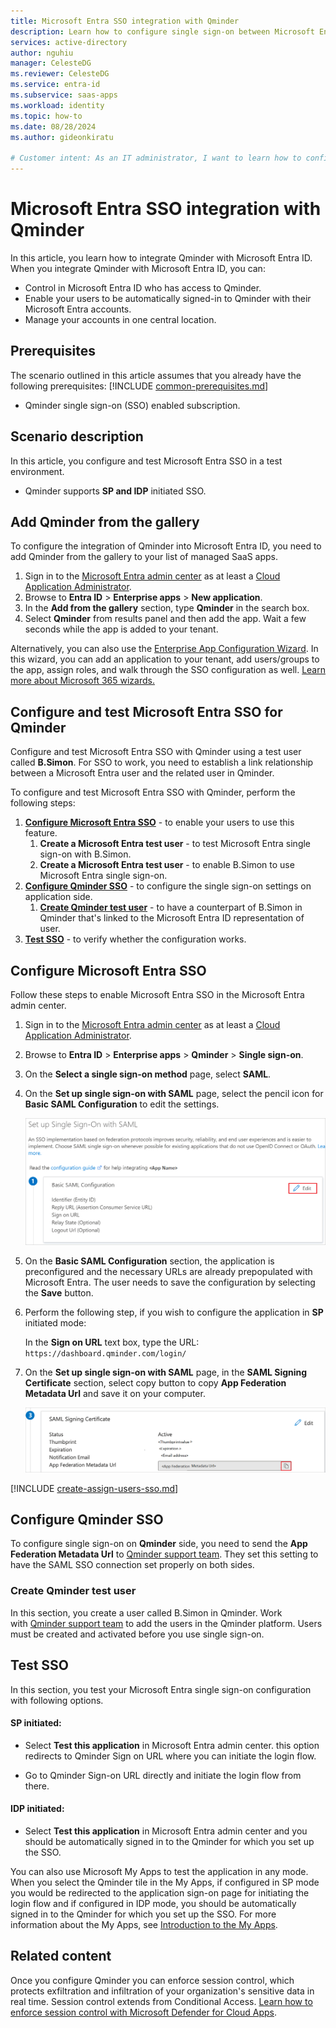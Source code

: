 ```yaml
---
title: Microsoft Entra SSO integration with Qminder
description: Learn how to configure single sign-on between Microsoft Entra ID and Qminder.
services: active-directory
author: nguhiu
manager: CelesteDG
ms.reviewer: CelesteDG
ms.service: entra-id
ms.subservice: saas-apps
ms.workload: identity
ms.topic: how-to
ms.date: 08/28/2024
ms.author: gideonkiratu

# Customer intent: As an IT administrator, I want to learn how to configure single sign-on between Microsoft Entra ID and Directory Services so that I can control who has access to Directory Services, enable automatic sign-in with Microsoft Entra accounts, and manage my accounts in one central location.
---
```


# Microsoft Entra SSO integration with Qminder

In this article,  you learn how to integrate Qminder with Microsoft Entra ID. When you integrate Qminder with Microsoft Entra ID, you can:

* Control in Microsoft Entra ID who has access to Qminder.
* Enable your users to be automatically signed-in to Qminder with their Microsoft Entra accounts.
* Manage your accounts in one central location.

## Prerequisites
The scenario outlined in this article assumes that you already have the following prerequisites:
[!INCLUDE [common-prerequisites.md](~/identity/saas-apps/includes/common-prerequisites.md)]
* Qminder single sign-on (SSO) enabled subscription.

## Scenario description

In this article,  you configure and test Microsoft Entra SSO in a test environment.

* Qminder supports **SP and IDP** initiated SSO.

## Add Qminder from the gallery

To configure the integration of Qminder into Microsoft Entra ID, you need to add Qminder from the gallery to your list of managed SaaS apps.

1. Sign in to the [Microsoft Entra admin center](https://entra.microsoft.com) as at least a [Cloud Application Administrator](~/identity/role-based-access-control/permissions-reference.md#cloud-application-administrator).
1. Browse to **Entra ID** > **Enterprise apps** > **New application**.
1. In the **Add from the gallery** section, type **Qminder** in the search box.
1. Select **Qminder** from results panel and then add the app. Wait a few seconds while the app is added to your tenant.

Alternatively, you can also use the [Enterprise App Configuration Wizard](https://portal.office.com/AdminPortal/home?Q=Docs#/azureadappintegration). In this wizard, you can add an application to your tenant, add users/groups to the app, assign roles, and walk through the SSO configuration as well. [Learn more about Microsoft 365 wizards.](/microsoft-365/admin/misc/azure-ad-setup-guides)

## Configure and test Microsoft Entra SSO for Qminder

Configure and test Microsoft Entra SSO with Qminder using a test user called **B.Simon**. For SSO to work, you need to establish a link relationship between a Microsoft Entra user and the related user in Qminder.

To configure and test Microsoft Entra SSO with Qminder, perform the following steps:

1. **[Configure Microsoft Entra SSO](#configure-microsoft-entra-sso)** - to enable your users to use this feature.
    1. **Create a Microsoft Entra test user** - to test Microsoft Entra single sign-on with B.Simon.
    1. **Create a Microsoft Entra test user** - to enable B.Simon to use Microsoft Entra single sign-on.
1. **[Configure Qminder SSO](#configure-qminder-sso)** - to configure the single sign-on settings on application side.
    1. **[Create Qminder test user](#create-qminder-test-user)** - to have a counterpart of B.Simon in Qminder that's linked to the Microsoft Entra ID representation of user.
1. **[Test SSO](#test-sso)** - to verify whether the configuration works.

## Configure Microsoft Entra SSO

Follow these steps to enable Microsoft Entra SSO in the Microsoft Entra admin center.

1. Sign in to the [Microsoft Entra admin center](https://entra.microsoft.com) as at least a [Cloud Application Administrator](~/identity/role-based-access-control/permissions-reference.md#cloud-application-administrator).
1. Browse to **Entra ID** > **Enterprise apps** > **Qminder** > **Single sign-on**.
1. On the **Select a single sign-on method** page, select **SAML**.
1. On the **Set up single sign-on with SAML** page, select the pencil icon for **Basic SAML Configuration** to edit the settings.

   ![Screenshot shows how to edit Basic SAML Configuration.](common/edit-urls.png "Basic Configuration")

1. On the **Basic SAML Configuration** section, the application is preconfigured and the necessary URLs are already prepopulated with Microsoft Entra. The user needs to save the configuration by selecting the **Save** button.

1. Perform the following step, if you wish to configure the application in **SP** initiated mode:

    In the **Sign on URL** text box, type the URL:
    `https://dashboard.qminder.com/login/`

1. On the **Set up single sign-on with SAML** page, in the **SAML Signing Certificate** section, select copy button to copy **App Federation Metadata Url** and save it on your computer.

	![Screenshot shows the Certificate download link.](common/copy-metadataurl.png "Certificate")

[!INCLUDE [create-assign-users-sso.md](~/identity/saas-apps/includes/create-assign-users-sso.md)]

## Configure Qminder SSO

To configure single sign-on on **Qminder** side, you need to send the **App Federation Metadata Url** to [Qminder support team](mailto:support@qminder.com). They set this setting to have the SAML SSO connection set properly on both sides.

### Create Qminder test user

In this section, you create a user called B.Simon in Qminder. Work with [Qminder support team](mailto:support@qminder.com) to add the users in the Qminder platform. Users must be created and activated before you use single sign-on.

## Test SSO 

In this section, you test your Microsoft Entra single sign-on configuration with following options.
 
#### SP initiated:
 
* Select **Test this application** in Microsoft Entra admin center. this option redirects to Qminder Sign on URL where you can initiate the login flow.  
 
* Go to Qminder Sign-on URL directly and initiate the login flow from there.
 
#### IDP initiated:
 
* Select **Test this application** in Microsoft Entra admin center and you should be automatically signed in to the Qminder for which you set up the SSO.
 
You can also use Microsoft My Apps to test the application in any mode. When you select the Qminder tile in the My Apps, if configured in SP mode you would be redirected to the application sign-on page for initiating the login flow and if configured in IDP mode, you should be automatically signed in to the Qminder for which you set up the SSO. For more information about the My Apps, see [Introduction to the My Apps](https://support.microsoft.com/account-billing/sign-in-and-start-apps-from-the-my-apps-portal-2f3b1bae-0e5a-4a86-a33e-876fbd2a4510).

## Related content

Once you configure Qminder you can enforce session control, which protects exfiltration and infiltration of your organization's sensitive data in real time. Session control extends from Conditional Access. [Learn how to enforce session control with Microsoft Defender for Cloud Apps](/cloud-app-security/proxy-deployment-any-app).